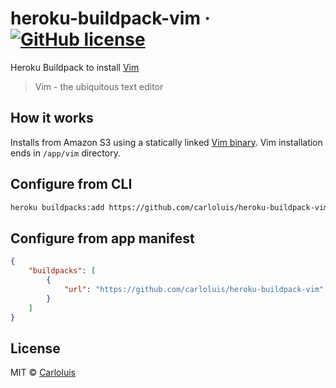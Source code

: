 # heroku-buildpack-vim &middot; [![GitHub license](https://img.shields.io/github/license/carloluis/heroku-buildpack-vim)](https://github.com/carloluis/heroku-buildpack-vim/blob/master/LICENSE)

Heroku Buildpack to install [Vim](https://www.vim.org/)

> Vim - the ubiquitous text editor

## How it works

Installs from Amazon S3 using a statically linked [Vim binary](https://s3.amazonaws.com/bengoa/vim-static.tar.gz).
Vim installation ends in `/app/vim` directory.

## Configure from CLI

```bash
heroku buildpacks:add https://github.com/carloluis/heroku-buildpack-vim
```

## Configure from app manifest

```json
{
    "buildpacks": [
        {
            "url": "https://github.com/carloluis/heroku-buildpack-vim"
        }
    ]
}
```

## License

MIT © [Carloluis](https://github.com/carloluis)
